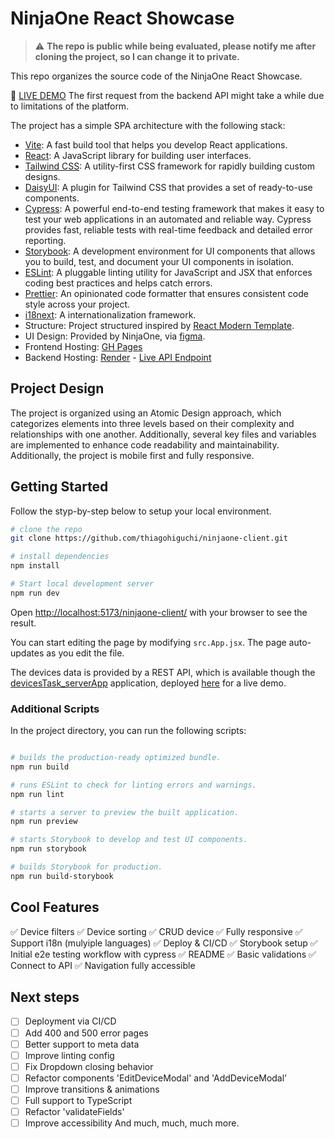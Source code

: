# NinjaOne React Showcase

> :warning: **The repo is public while being evaluated, please notify me after cloning the project, so I can change it to private.**

This repo organizes the source code of the NinjaOne React Showcase.

:rocket: [LIVE DEMO](https://thiagohiguchi.github.io/ninjaone-client/)
The first request from the backend API might take a while due to limitations of the platform.


The project has a simple SPA architecture with the following stack:

- [Vite](https://vitejs.dev/): A fast build tool that helps you develop React applications.
- [React](https://reactjs.org/): A JavaScript library for building user interfaces.
- [Tailwind CSS](https://tailwindcss.com/): A utility-first CSS framework for rapidly building custom designs.
- [DaisyUI](https://daisyui.com/): A plugin for Tailwind CSS that provides a set of ready-to-use components.
- [Cypress](https://www.cypress.io/): A powerful end-to-end testing framework that makes it easy to test your web applications in an automated and reliable way. Cypress provides fast, reliable tests with real-time feedback and detailed error reporting.
- [Storybook](https://storybook.js.org/): A development environment for UI components that allows you to build, test, and document your UI components in isolation.
- [ESLint](https://eslint.org/): A pluggable linting utility for JavaScript and JSX that enforces coding best practices and helps catch errors.
- [Prettier](https://prettier.io/): An opinionated code formatter that ensures consistent code style across your project.
- [i18next](https://react.i18next.com/): A internationalization framework.
- Structure: Project structured inspired by [React Modern Template](https://github.com/ignatiosdev/React-Vite-Tailwind-DaisyUI-Storybook-Boilerplate).
- UI Design: Provided by NinjaOne, via [figma](https://www.figma.com/design/B3tlX0vhKn1io0ajJdIGtV/NinjaOne-React-Dev-Showcase).
- Frontend Hosting: [GH Pages](https://www.github.com/)
- Backend Hosting: [Render](https://www.render.com/) - [Live API Endpoint](https://ninjaone-backend.onrender.com)


## Project Design

The project is organized using an Atomic Design approach, which categorizes elements into three levels based on their complexity and relationships with one another. Additionally, several key files and variables are implemented to enhance code readability and maintainability. 
Additionally, the project is mobile first and fully responsive.

## Getting Started

Follow the styp-by-step below to setup your local environment.


```bash
# clone the repo
git clone https://github.com/thiagohiguchi/ninjaone-client.git

# install dependencies
npm install

# Start local development server
npm run dev
```

Open [http://localhost:5173/ninjaone-client/](http://localhost:5173/ninjaone-client/) with your browser to see the result.

You can start editing the page by modifying `src.App.jsx`. The page auto-updates as you edit the file.

The devices data is provided by a REST API, which is available though the [devicesTask_serverApp](https://github.com/NinjaRMM/devicesTask_serverApp) application, deployed [here](https://ninjaone-backend.onrender.com) for a live demo.

### Additional Scripts

In the project directory, you can run the following scripts:

```bash

# builds the production-ready optimized bundle.
npm run build

# runs ESLint to check for linting errors and warnings.
npm run lint

# starts a server to preview the built application.
npm run preview

# starts Storybook to develop and test UI components.
npm run storybook

# builds Storybook for production.
npm run build-storybook
```

## Cool Features

:white_check_mark: Device filters
:white_check_mark: Device sorting
:white_check_mark: CRUD device
:white_check_mark: Fully responsive
:white_check_mark: Support i18n (mulyiple languages)
:white_check_mark: Deploy & CI/CD
:white_check_mark: Storybook setup
:white_check_mark: Initial e2e testing workflow with cypress
:white_check_mark: README
:white_check_mark: Basic validations
:white_check_mark: Connect to API
:white_check_mark: Navigation fully accessible


## Next steps

- [ ] Deployment via CI/CD
- [ ] Add 400 and 500 error pages
- [ ] Better support to meta data
- [ ] Improve linting config
- [ ] Fix Dropdown closing behavior
- [ ] Refactor components 'EditDeviceModal' and 'AddDeviceModal'
- [ ] Improve transitions & animations
- [ ] Full support to TypeScript
- [ ] Refactor 'validateFields'
- [ ] Improve accessibility
And much, much, much more.